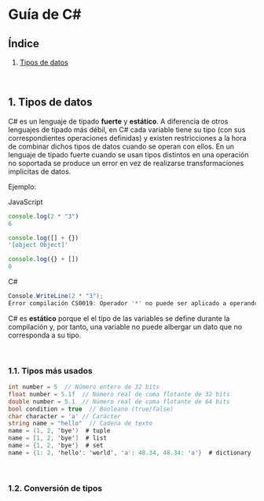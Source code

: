 # Guía de C#

## Índice

1. [Tipos de datos](#1-tipos-de-datos)

<br>

## 1. Tipos de datos

C# es un lenguaje de tipado **fuerte** y **estático**. A diferencia de otros lenguajes de tipado más débil, en C# cada variable tiene su tipo (con sus correspondientes operaciones definidas) y existen restricciones a la hora de combinar dichos tipos de datos cuando se operan con ellos. 
En un lenguaje de tipado fuerte cuando se usan tipos distintos en una operación no soportada se produce un error en vez de realizarse transformaciones implícitas de datos.

Ejemplo:

JavaScript

```javascript
console.log(2 * "3")
6

console.log([] + {})
'[object Object]'

console.log({} + [])
0
```

C#

```cs
Console.WriteLine(2 * "3");
Error compilación CS0019: Operador '*' no puede ser aplicado a operandos de tipo 'int' y 'string'
```

C# es **estático** porque el el tipo de las variables se define durante la compilación y, por tanto, una variable no puede albergar un dato que no corresponda a su tipo.
<!---
```cs
int numero = 10;
numero = "hola";
Error compilación CS0029: No se puede convertir implícitamente el tipo 'string' a 'int'
```
HABLAR DE LA CONVERSIÓN IMPLICITA

```python
>>> house = 5
>>> house
5
>>> type(house)
<class 'int'>
>>> house = 'hello'
>>> house
'hello'
>>> type(house)
<class 'str'>
```

![types_diagram.png](resources/types_diagram.png)
-->
<br>

### 1.1. Tipos más usados

```CS
int number = 5  // Número entero de 32 bits
float number = 5.1f  // Número real de coma flotante de 32 bits
double number = 5.1  // Número real de coma flotante de 64 bits
bool condition = true  // Booleano (true/false)
char character = 'a' // Carácter
string name = "hello"  // Cadena de texto
name = (1, 2, 'bye')  # tuple
name = [1, 2, 'bye']  # list
name = {1, 2, 'bye'}  # set
name = {1: 2, 'hello': 'world', 'a': 48.34, 48.34: 'a'}  # dictionary
```

<!-- ![collections.png](resources/collections.png)-->

<br>

### 1.2. Conversión de tipos
